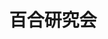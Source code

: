 ---
title: '百合研究会'
photo: '/images/photoYuriken.png'
logo: '/images/newExperience.png'
textup: '君は百合とは何か知っていますか？ 僕は知りません。少なくとも植物のことではないのは確かです。百合研究会は、百合への熱い想いを持つ部員たちから成る、百合研究機関です。 活動内容 文集 小説、評論文、書評etc…… 部員たちが魂を込め、様々な形の文章で百合に向き合います'
building: '高校教室棟'
floor: '3' 
location: '2-C'
categoly: '2'
---